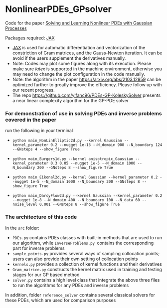 # NonlinearPDEs_GPsolver
Code for the paper [Solving and Learning Nonlinear PDEs with Gaussian Processes](https://arxiv.org/abs/2103.12959)

Packages required: [JAX](https://github.com/google/jax)
- [JAX](https://github.com/google/jax) is used for automatic differentiation and vectorization of the constriction of Gram matrices, and the Gauss-Newton iteration. It can be avoid if the users supplement the derivatives manually.
- Note: Codes may plot some figures along with its execution. Please make sure *latex* is supported in the machine environment, otherwise you may need to change the plot configuration in the code manually.
- Note: the algorithm in the paper https://arxiv.org/abs/2103.12959 can be optimized further to greatly improve the efficiency. Please follow up with our recent progress.
- The repo https://github.com/yifanc96/PDEs-GP-KoleskySolver presents a near linear complexity algorithm for the GP-PDE solver

### For demonstration of use in solving PDEs and inverse problems covered in the paper 
run the following in your terminal
- `python main_NonLinElliptic2d.py --kernel Gaussian --kernel_parameter 0.2 --nugget 1e-13 --N_domain 900 --N_boundary 124 --GNsteps 4 --show_figure True`
  
- `python main_Burgers1d.py --kernel anisotropic_Gaussian --kernel_parameter 0.3 0.05 --nugget 1e-5 --N_domain 1000 --N_boundary 200 --GNsteps 8 --show_figure True`
  
- `python main_Eikonal2d.py --kernel Gaussian --kernel_parameter 0.2 --nugget 1e-5 --N_domain 1000 --N_boundary 200 --GNsteps 8 --show_figure True`
  
- `python main_DarcyFlow2d.py --kernel Gaussian --kernel_parameter 0.2 --nugget 1e-8 --N_domain 400 --N_boundary 100 --N_data 60 --noise_level 0.001 --GNsteps 8 --show_figure True`


### The architecture of this code
In the `src` folder:
- `PDEs.py` contains PDEs classes with built-in methods that are used to run our algorithm, while `InverseProblems.py `contains the corresponding part for inverse problems
- `sample_points.py` provides several ways of sampling collocation points; users can also provide their own setting of collocation points
- `kernels.py` provides a collection of kernel functions and their derivatives
- `Gram_matrice.py` constructs the kernel matrix used in training and testing stages for our GP based method
- `solver.py` contains a high level class that integrate the above three files to run the algorithms for any PDEs and inverse problems

In addition, folder `reference_solver` contains several classical solvers for these PDEs, which are used for comparison purposes